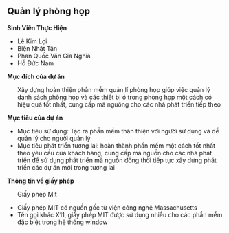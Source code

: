 ﻿## Quản lý phòng họp 

**Sinh Viên Thực Hiện**

<ul>
	<li>Lê Kim Lợi </li>
	<li>Biện Nhật Tân</li>
	<li>Phan Quốc Văn Gia Nghĩa</li>
	<li>Hồ Đức Nam</li>
</ul>

**Mục đích của dự án**
<ul>
Xây dựng hoàn thiện phần mềm quản lí phòng họp giúp việc quản lý danh sách phòng họp và các thiết bị ó trong phòng họp một cách có hiệu quả tốt nhất, cung cấp mã nguông cho các nhà phát triển tiếp theo
</ul>

**Mục tiêu của dự án**
<ul>
	<li>Mục tiêu sử dụng: Tạo ra phần mềm thân thiện với người sử dụng và dễ quản lý cho người quản lý</li>
	<li>Mục tiêu phát triển tương lai: hoàn thành phần mềm một cách tốt nhất theo yêu cầu của khách hàng, cung cấp mã nguồn cho các nhà phát triển để sử dụng phát triển mã nguồn đồng thời tiếp tục xây dựng phát triển các dự án mới trong tương lai</li>
</ul>

**Thông tin về giấy phép**
<ul>Giấy phép Mit</ul>
<ul>
	<li>Giấy phép MIT có nguồn gốc từ viện công nghệ Massachusetts</li>
	<li>Tên gọi khác X11, giấy phép MIT được sử dụng nhiều cho các phần mềm đặc biệt trong hệ thống window</li>
</ul>

